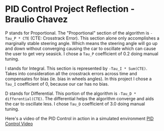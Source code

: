 # PID Control Project Reflection - Braulio Chavez

P stands for Proportional. The "Proportional" section of the algorithm
is `-Tau_P * CTE` (CTE: Crosstrack Error). This section alone only
accomplishes a marginally stable steering angle. Which means the
steering angle will go up and down without converging causing the car to
oscillate which can cause the user to get very seasick. I chose a
`Tau_P` coefficient of 0.2 doing manual tuning.

I stands for Integral. This section is represented by `-Tau_I *
Sum(CTE)`. Takes into consideration all the crosstrack errors across
time and compensates for bias (ie. bias in wheels angles). In this
project I chose a `Tau_I` coefficient of 0, because our car has no bias.

D stands for Differential. This portion of the algorithm is `-Tau_D *
differential(CTE)`. The differential helps the algorithm converge and
aids the car to oscillate less. I chose `Tau_D` coefficient of 3.0 doing
manual tuning.

Here's a video of the PID Control in action in a simulated environment
[PID Control Video](https://youtu.be/re-q_VnME6I)
